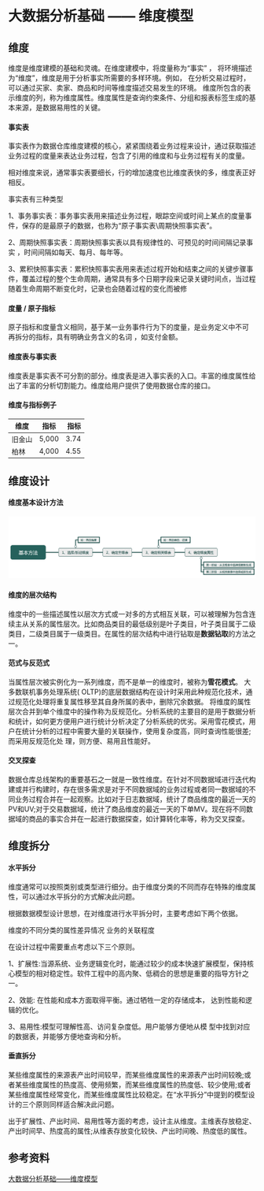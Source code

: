 # 大数据分析基础 —— 维度模型

## 维度

维度是维度建模的基础和灵魂。在维度建模中，将度量称为“事实” ， 将环境描述为“维度”，维度是用于分析事实所需要的多样环境。例如， 在分析交易过程时，可以通过买家、卖家、商品和时间等维度描述交易发生的环境。
维度所包含的表示维度的列，称为维度属性。维度属性是查询约束条件、分组和报表标签生成的基本来源，是数据易用性的关键。


#### 事实表

事实表作为数据仓库维度建模的核心，紧紧围绕着业务过程来设计，通过获取描述业务过程的度量来表达业务过程，包含了引用的维度和与业务过程有关的度量。

相对维度来说，通常事实表要细长，行的增加速度也比维度表快的多，维度表正好相反。

事实表有三种类型

1、事务事实表：事务事实表用来描述业务过程，眼踪空间或时间上某点的度量事件，保存的是最原子的数据，也称为“原子事实表\周期快照事实表”。

2、周期快照事实表：周期快照事实表以具有规律性的、可预见的时间间隔记录事实 ，时间间隔如每天、每月、每年等。

3、累积快照事实表：累积快照事实表用来表述过程开始和结束之间的关键步骤事件，覆盖过程的整个生命周期，通常具有多个日期字段来记录关键时间点，当过程随着生命周期不断变化时，记录也会随着过程的变化而被修

#### 度量 / 原子指标
原子指标和度量含义相同，基于某一业务事件行为下的度量，是业务定义中不可 再拆分的指标，具有明确业务含义的名词 ，如支付金额。

#### 维度表与事实表
维度表是事实表不可分割的部分。维度表是进入事实表的入口。丰富的维度属性给出了丰富的分析切割能力。维度给用户提供了使用数据仓库的接口。

#### 维度与指标例子

维度|	指标|	指标|
----|:----:|------:
旧金山|	5,000|	3.74|
柏林|	4,000|	4.55|

## 维度设计
#### 维度基本设计方法
![维度基本设计方法](./images/20190703-1.png)

#### 维度的层次结构
维度中的一些描述属性以层次方式或一对多的方式相互关联，可以被理解为包含连续主从关系的属性层次。比如商品类目的最低级别是叶子类目，叶子类目属于二级类目，二级类目属于一级类目。在属性的层次结构中进行钻取是**数据钻取**的方法之一。

#### 范式与反范式
当属性层次被实例化为一系列维度，而不是单一的维度时，被称为**雪花模式**。
大多数联机事务处理系统( OLTP)的底层数据结构在设计时采用此种规范化技术，通过规范化处理将重复属性移至其自身所属的表中，删除冗余数据。
将维度的属性层次合并到单个维度中的操作称为反规范化。分析系统的主要目的是用于数据分析和统计，如何更方便用户进行统计分析决定了分析系统的优劣。采用雪花模式，用户在统计分析的过程中需要大量的关联操作，使用复杂度高，同时查询性能很差;而采用反规范化处 理，则方便、易用且性能好。


#### 交叉探查
数据仓库总线架构的重要基石之一就是一致性维度。在针对不同数据域进行迭代构建或并行构建时，存在很多需求是对于不同数据域的业务过程或者同一数据域的不同业务过程合并在一起观察。比如对于日志数据域，统计了商品维度的最近一天的PV和UV;对于交易数据域，统计了商品维度的最近一天的下单MV。现在将不同数据域的商品的事实合并在一起进行数据探查，如计算转化率等，称为交叉探查。


## 维度拆分

#### 水平拆分

维度通常可以按照类别或类型进行细分。由于维度分类的不同而存在特殊的维度属性，可以通过水平拆分的方式解决此问题。

根据数据模型设计思想，在对维度进行水平拆分时，主要考虑如下两个依据。

维度的不同分类的属性差异情况
业务的关联程度

在设计过程中需要重点考虑以下三个原则。

1、扩展性:当源系统、业务逻辑变化时，能通过较少的成本快速扩展模型，保持核心模型的相对稳定性。软件工程中的高内聚、低稠合的思想是重要的指导方针之一。

2、效能: 在性能和成本方面取得平衡。通过牺牲一定的存储成本， 达到性能和逻辑的优化。

3、易用性:模型可理解性高、访问复杂度低。用户能够方便地从模 型中找到对应的数据表，并能够方便地查询和分析。

#### 垂直拆分

某些维度属性的来源表产出时间较早，而某些维度属性的来源表产出时间较晚;或者某些维度属性的热度高、使用频繁，而某些维度属性的热度低、较少使用;或者某些维度属性经常变化，而某些维度属性比较稳定。在“水平拆分”中提到的模型设计的三个原则同样适合解决此问题。

出于扩展性、产出时间、易用性等方面的考虑，设计主从维度。主维表存放稳定、产出时间早、热度高的属性;从维表存放变化较快、产出时间晚、热度低的属性。

## 参考资料 

[大数据分析基础——维度模型](https://www.jianshu.com/p/58da1060f0f5)